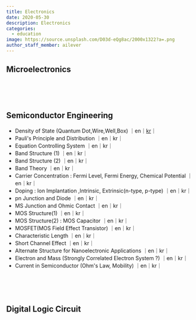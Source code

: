 ```yaml
---
title: Electronics
date: 2020-05-30
description: Electronics
categories:
  - education
image: https://source.unsplash.com/D03d-eQg8ac/2000x1322?a=.png
author_staff_member: ailever
---
```


## Microelectronics

<br><br><br>
## Semiconductor Engineering
- Density of State (Quantum Dot,Wire,Well,Box) ｜en｜[kr](https://ailever.github.io/education/2021/02/23/_EE-kr-density-of-state/)｜
- Pauli's Principle and Distribution ｜en｜kr｜
- Equation Controlling System ｜en｜kr｜
- Band Structure (1) ｜en｜kr｜
- Band Structure (2) ｜en｜kr｜
- Band Theory ｜en｜kr｜
- Carrier Concentration : Fermi Level, Fermi Energy, Chemical Potential ｜en｜kr｜
- Doping : Ion Implantation ,Intrinsic, Extrinsic(n-type, p-type) ｜en｜kr｜
- pn Junction and Diode ｜en｜kr｜
- MS Junction and Ohmic Contact ｜en｜kr｜
- MOS Structure(1) ｜en｜kr｜
- MOS Structure(2) : MOS Capacitor ｜en｜kr｜
- MOSFET(MOS Field Effect Transistor) ｜en｜kr｜
- Characteristic Length ｜en｜kr｜
- Short Channel Effect ｜en｜kr｜
- Alternate Structure for Nanoelectronic Applications ｜en｜kr｜
- Electron and Mass (Strongly Correlated Electron System ?) ｜en｜kr｜
- Current in Semiconductor (Ohm's Law, Mobility) ｜en｜kr｜


<br><br><br>
## Digital Logic Circuit

<br><br><br>
